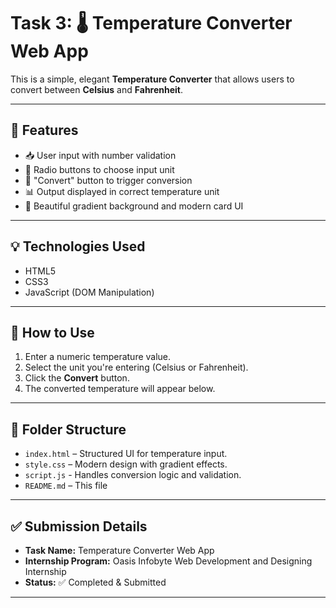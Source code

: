 # Task 3: 🌡️ Temperature Converter Web App

This is a simple, elegant **Temperature Converter** that allows users to convert between **Celsius** and **Fahrenheit**.

---

## 🔧 Features

- 📥 User input with number validation
- 🔘 Radio buttons to choose input unit
- 🔁 "Convert" button to trigger conversion
- 📊 Output displayed in correct temperature unit
- 💅 Beautiful gradient background and modern card UI

---

## 💡 Technologies Used

- HTML5
- CSS3
- JavaScript (DOM Manipulation)

---

## 🚀 How to Use

1. Enter a numeric temperature value.
2. Select the unit you're entering (Celsius or Fahrenheit).
3. Click the **Convert** button.
4. The converted temperature will appear below.

---

## 📁 Folder Structure

- `index.html` – Structured UI for temperature input.
- `style.css` – Modern design with gradient effects.
- `script.js` - Handles conversion logic and validation.
- `README.md` – This file 

---

## ✅ Submission Details

- **Task Name:** Temperature Converter Web App
- **Internship Program:** Oasis Infobyte Web Development and Designing Internship 
- **Status:** ✅ Completed & Submitted  

---